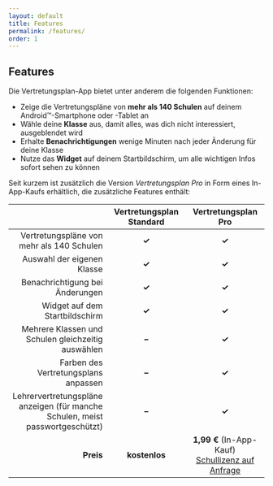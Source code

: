 ```yaml
---
layout: default
title: Features
permalink: /features/
order: 1
---
```


<style>
.table tr th:not(:first-child), .table tr td:not(:first-child) {
width:250px;
}
</style>

Features
--------

Die Vertretungsplan-App bietet unter anderem die folgenden Funktionen: 

- Zeige die Vertretungspläne von **mehr als 140 Schulen** auf deinem Android™-Smartphone oder -Tablet an
- Wähle deine **Klasse** aus, damit alles, was dich nicht interessiert, ausgeblendet wird
- Erhalte **Benachrichtigungen** wenige Minuten nach jeder Änderung für deine Klasse
- Nutze das **Widget** auf deinem Startbildschirm, um alle wichtigen Infos sofort sehen zu können

Seit kurzem ist zusätzlich die Version *Vertretungsplan Pro* in Form eines In-App-Kaufs erhältlich, die zusätzliche Features enthält:

<table class="table">
  <thead>
    <tr>
      <th style="text-align: right"> </th>
      <th style="text-align: center">Vertretungsplan Standard</th>
      <th style="text-align: center">Vertretungsplan Pro</th>
    </tr>
  </thead>
  <tbody>
    <tr>
      <td style="text-align: right">Vertretungspläne von mehr als 140 Schulen</td>
      <td style="text-align: center" class="success"><strong>✓</strong></td>
      <td style="text-align: center" class="success"><strong>✓</strong></td>
    </tr>
    <tr>
      <td style="text-align: right">Auswahl der eigenen Klasse</td>
      <td style="text-align: center" class="success"><strong>✓</strong></td>
      <td style="text-align: center" class="success"><strong>✓</strong></td>
    </tr>
    <tr>
      <td style="text-align: right">Benachrichtigung bei Änderungen</td>
      <td style="text-align: center" class="success"><strong>✓</strong></td>
      <td style="text-align: center" class="success"><strong>✓</strong></td>
    </tr>
    <tr>
      <td style="text-align: right">Widget auf dem Startbildschirm</td>
      <td style="text-align: center" class="success"><strong>✓</strong></td>
      <td style="text-align: center" class="success"><strong>✓</strong></td>
    </tr>
    <tr>
      <td style="text-align: right">Mehrere Klassen und Schulen gleichzeitig auswählen</td>
      <td style="text-align: center" class="danger"><strong>–</strong></td>
      <td style="text-align: center" class="success"><strong>✓</strong></td>
    </tr>
    <tr>
      <td style="text-align: right">Farben des Vertretungsplans anpassen</td>
      <td style="text-align: center" class="danger"><strong>–</strong></td>
      <td style="text-align: center" class="success"><strong>✓</strong></td>
    </tr>
    <tr>
      <td style="text-align: right">Lehrervertretungspläne anzeigen (für manche Schulen, meist passwortgeschützt)</td>
      <td style="text-align: center" class="danger"><strong>–</strong></td>
      <td style="text-align: center" class="success"><strong>✓</strong></td>
    </tr>
    <tr class="info">
      <td style="text-align: right"><strong>Preis</strong></td>
      <td style="text-align: center"><strong>kostenlos</strong></td>
      <td style="text-align: center"><strong>1,99 €</strong> (In-App-Kauf)<br /><a href="/fuer-schulen/#vertretungsplan-pro--schullizenz">Schullizenz auf Anfrage</a></td>
    </tr>
  </tbody>
</table>